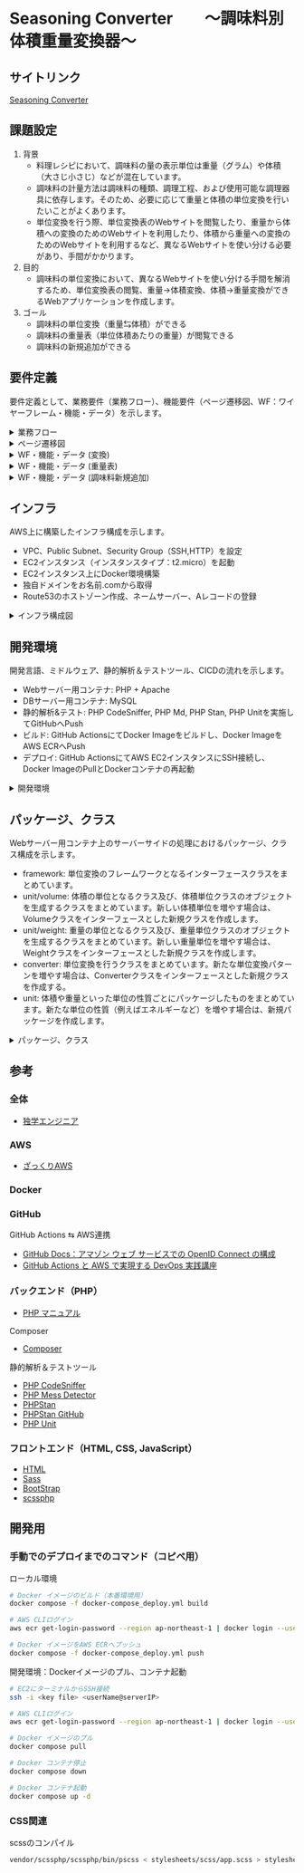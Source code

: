 # **Seasoning Converter　　〜調味料別体積重量変換器〜**
## サイトリンク
[Seasoning Converter](http://pantuman.com/)

## 課題設定
1. 背景
    * 料理レシピにおいて、調味料の量の表示単位は重量（グラム）や体積（大さじ小さじ）などが混在しています。
    * 調味料の計量方法は調味料の種類、調理工程、および使用可能な調理器具に依存します。そのため、必要に応じて重量と体積の単位変換を行いたいことがよくあります。
    * 単位変換を行う際、単位変換表のWebサイトを閲覧したり、重量から体積への変換のためのWebサイトを利用したり、体積から重量への変換のためのWebサイトを利用するなど、異なるWebサイトを使い分ける必要があり、手間がかかります。
3. 目的
    * 調味料の単位変換において、異なるWebサイトを使い分ける手間を解消するため、単位変換表の閲覧、重量→体積変換、体積→重量変換ができるWebアプリケーションを作成します。
4. ゴール
    * 調味料の単位変換（重量⇆体積）ができる
    * 調味料の重量表（単位体積あたりの重量）が閲覧できる
    * 調味料の新規追加ができる
## 要件定義
要件定義として、業務要件（業務フロー）、機能要件（ページ遷移図、WF：ワイヤーフレーム・機能・データ）を示します。
<details>
<summary>業務フロー</summary>

![業務フロー](https://github.com/pantuman116/seasoning-converter/assets/80459750/8112c873-659b-4709-b918-46ad7710503a)
</details>

<details>
<summary>ページ遷移図</summary>
   
![ページ遷移図](https://github.com/pantuman116/seasoning-converter/assets/80459750/dfd5ec42-d843-4c01-9347-06bcb97ab93a)
</details>

<details>
<summary>WF・機能・データ (変換)</summary>

![WF・機能・データ (変換)](https://github.com/pantuman116/seasoning-converter/assets/80459750/b62df2be-f836-47b6-af90-170b641abdc3)
</details>

<details>
<summary>WF・機能・データ (重量表)</summary>

![WF・機能・データ (重量表) ](https://github.com/pantuman116/seasoning-converter/assets/80459750/b1b1ee52-f216-49a5-ae6c-c381b5f3e004)
</details>

<details>
<summary>WF・機能・データ (調味料新規追加)</summary>

![WF・機能・データ (調味料新規追加) ](https://github.com/pantuman116/seasoning-converter/assets/80459750/b0aafbaa-760e-43ed-8af6-b49e72efad2b)
</details>

## インフラ
AWS上に構築したインフラ構成を示します。
* VPC、Public Subnet、Security Group（SSH,HTTP）を設定
* EC2インスタンス（インスタンスタイプ：t2.micro）を起動
* EC2インスタンス上にDocker環境構築
* 独自ドメインをお名前.comから取得
* Route53のホストゾーン作成、ネームサーバー、Aレコードの登録
<details>
<summary>インフラ構成図</summary>

![インフラ構築 ](https://github.com/pantuman116/seasoning-converter/assets/80459750/8264de92-7aef-40e2-abe2-b1923585ca66)
</details>

## 開発環境
開発言語、ミドルウェア、静的解析＆テストツール、CICDの流れを示します。
* Webサーバー用コンテナ: PHP + Apache
* DBサーバー用コンテナ: MySQL
* 静的解析&テスト: PHP CodeSniffer, PHP Md, PHP Stan, PHP Unitを実施してGitHubへPush
* ビルド: GitHub ActionsにてDocker Imageをビルドし、Docker ImageをAWS ECRへPush
* デプロイ: GitHub ActionsにてAWS EC2インスタンスにSSH接続し、Docker ImageのPullとDockerコンテナの再起動

<details>
<summary>開発環境</summary>

![開発環境](https://github.com/pantuman116/seasoning-converter/assets/80459750/1fca5c49-ea19-4fac-85a7-cc986a6b7a8c)
</details>

## パッケージ、クラス
Webサーバー用コンテナ上のサーバーサイドの処理におけるパッケージ、クラス構成を示します。
* framework: 単位変換のフレームワークとなるインターフェースクラスをまとめています。
* unit/volume: 体積の単位となるクラス及び、体積単位クラスのオブジェクトを生成するクラスをまとめています。新しい体積単位を増やす場合は、Volumeクラスをインターフェースとした新規クラスを作成します。
* unit/weight: 重量の単位となるクラス及び、重量単位クラスのオブジェクトを生成するクラスをまとめています。新しい重量単位を増やす場合は、Weightクラスをインターフェースとした新規クラスを作成します。
* converter: 単位変換を行うクラスをまとめています。新たな単位変換パターンを増やす場合は、Converterクラスをインターフェースとした新規クラスを作成する。
* unit: 体積や重量といった単位の性質ごとにパッケージしたものをまとめています。新たな単位の性質（例えばエネルギーなど）を増やす場合は、新規パッケージを作成します。
<details>
<summary>パッケージ、クラス</summary>
   
![パッケージ、クラス構成](https://github.com/pantuman116/seasoning-converter/assets/80459750/de148c2f-df84-43cd-9044-00e21dd9ab61)
</details>

## 参考
### 全体
* [独学エンジニア](https://dokugaku-engineer.com/)

### AWS

* [ざっくりAWS](https://aws-rough.cc/ec2/)

### Docker

### GitHub

GitHub Actions ⇆ AWS連携
* [GitHub Docs：アマゾン ウェブ サービスでの OpenID Connect の構成](https://docs.github.com/ja/actions/deployment/security-hardening-your-deployments/configuring-openid-connect-in-amazon-web-services)
* [GitHub Actions と AWS で実現する DevOps 実践講座](https://www.udemy.com/course/devops-gha-aws-infra/?utm_source=adwords&utm_medium=udemyads&utm_campaign=LongTail_la.JA_cc.JP&utm_content=deal4584&utm_term=_._ag_107181210924_._ad_452531407122_._kw__._de_c_._dm__._pl__._ti_dsa-930814701079_._li_1009216_._pd__._&matchtype=&gclid=CjwKCAjw9-6oBhBaEiwAHv1QvMzwY5DP2t-pFfH0P3Eeyg5dOxsyngJdHNXi_9Nm2hSgDfSyph4RmxoCP5oQAvD_BwE)

### バックエンド（PHP）

* [PHP マニュアル](https://www.php.net/manual/ja/index.php)

Composer
* [Composer](https://getcomposer.org/)

静的解析＆テストツール
* [PHP CodeSniffer](https://github.com/squizlabs/PHP_CodeSniffer)
* [PHP Mess Detector](https://phpmd.org/)
* [PHPStan](https://phpstan.org/)
* [PHPStan GitHub](https://github.com/phpstan/phpstan)
* [PHP Unit](https://phpunit.de/index.html)

### フロントエンド（HTML, CSS, JavaScript）
* [HTML](https://developer.mozilla.org/ja/docs/Web/HTML)
* [Sass](https://sass-lang.com/)
* [BootStrap](https://getbootstrap.jp/docs/4.5/getting-started/introduction/)
* [scssphp](https://scssphp.github.io/scssphp/)


## 開発用
### 手動でのデプロイまでのコマンド（コピペ用）
ローカル環境
```bash
# Docker イメージのビルド（本番環境用）
docker compose -f docker-compose_deploy.yml build

# AWS CLIログイン
aws ecr get-login-password --region ap-northeast-1 | docker login --username AWS --password-stdin 970168658714.dkr.ecr.ap-northeast-1.amazonaws.com

# Docker イメージをAWS ECRへプッシュ
docker compose -f docker-compose_deploy.yml push
```
開発環境：Dockerイメージのプル、コンテナ起動
```bash
# EC2にターミナルからSSH接続
ssh -i <key file> <userName@serverIP>

# AWS CLIログイン
aws ecr get-login-password --region ap-northeast-1 | docker login --username AWS --password-stdin 970168658714.dkr.ecr.ap-northeast-1.amazonaws.com

# Docker イメージのプル
docker compose pull

# Docker コンテナ停止
docker compose down

# Docker コンテナ起動
docker compose up -d
```
### CSS関連
scssのコンパイル
```bash
vendor/scssphp/scssphp/bin/pscss < stylesheets/scss/app.scss > stylesheets/css/app.css
```
